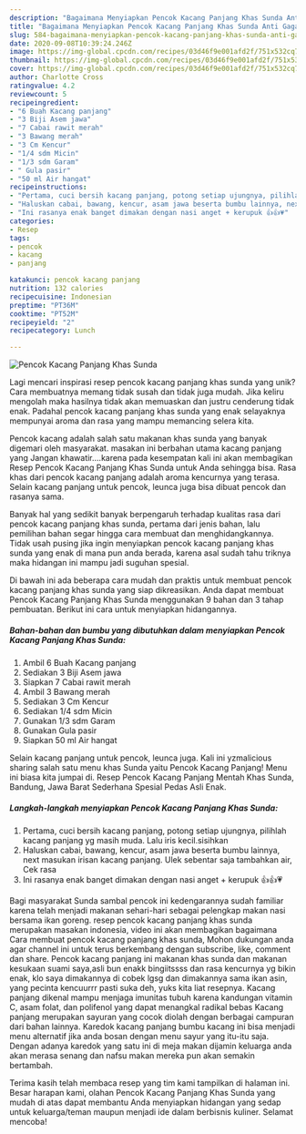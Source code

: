 ```yaml
---
description: "Bagaimana Menyiapkan Pencok Kacang Panjang Khas Sunda Anti Gagal"
title: "Bagaimana Menyiapkan Pencok Kacang Panjang Khas Sunda Anti Gagal"
slug: 584-bagaimana-menyiapkan-pencok-kacang-panjang-khas-sunda-anti-gagal
date: 2020-09-08T10:39:24.246Z
image: https://img-global.cpcdn.com/recipes/03d46f9e001afd2f/751x532cq70/pencok-kacang-panjang-khas-sunda-foto-resep-utama.jpg
thumbnail: https://img-global.cpcdn.com/recipes/03d46f9e001afd2f/751x532cq70/pencok-kacang-panjang-khas-sunda-foto-resep-utama.jpg
cover: https://img-global.cpcdn.com/recipes/03d46f9e001afd2f/751x532cq70/pencok-kacang-panjang-khas-sunda-foto-resep-utama.jpg
author: Charlotte Cross
ratingvalue: 4.2
reviewcount: 5
recipeingredient:
- "6 Buah Kacang panjang"
- "3 Biji Asem jawa"
- "7 Cabai rawit merah"
- "3 Bawang merah"
- "3 Cm Kencur"
- "1/4 sdm Micin"
- "1/3 sdm Garam"
- " Gula pasir"
- "50 ml Air hangat"
recipeinstructions:
- "Pertama, cuci bersih kacang panjang, potong setiap ujungnya, pilihlah kacang panjang yg masih muda. Lalu iris kecil.sisihkan"
- "Haluskan cabai, bawang, kencur, asam jawa beserta bumbu lainnya, next masukan irisan kacang panjang. Ulek sebentar saja tambahkan air, Cek rasa"
- "Ini rasanya enak banget dimakan dengan nasi anget + kerupuk 👍👍💗"
categories:
- Resep
tags:
- pencok
- kacang
- panjang

katakunci: pencok kacang panjang 
nutrition: 132 calories
recipecuisine: Indonesian
preptime: "PT36M"
cooktime: "PT52M"
recipeyield: "2"
recipecategory: Lunch

---
```



![Pencok Kacang Panjang Khas Sunda](https://img-global.cpcdn.com/recipes/03d46f9e001afd2f/751x532cq70/pencok-kacang-panjang-khas-sunda-foto-resep-utama.jpg)

Lagi mencari inspirasi resep pencok kacang panjang khas sunda yang unik? Cara membuatnya memang tidak susah dan tidak juga mudah. Jika keliru mengolah maka hasilnya tidak akan memuaskan dan justru cenderung tidak enak. Padahal pencok kacang panjang khas sunda yang enak selayaknya mempunyai aroma dan rasa yang mampu memancing selera kita.

Pencok kacang adalah salah satu makanan khas sunda yang banyak digemari oleh masyarakat. masakan ini berbahan utama kacang panjang yang Jangan khawatir….karena pada kesempatan kali ini akan membagikan Resep Pencok Kacang Panjang Khas Sunda untuk Anda sehingga bisa. Rasa khas dari pencok kacang panjang adalah aroma kencurnya yang terasa. Selain kacang panjang untuk pencok, leunca juga bisa dibuat pencok dan rasanya sama.

Banyak hal yang sedikit banyak berpengaruh terhadap kualitas rasa dari pencok kacang panjang khas sunda, pertama dari jenis bahan, lalu pemilihan bahan segar hingga cara membuat dan menghidangkannya. Tidak usah pusing jika ingin menyiapkan pencok kacang panjang khas sunda yang enak di mana pun anda berada, karena asal sudah tahu triknya maka hidangan ini mampu jadi suguhan spesial.


Di bawah ini ada beberapa cara mudah dan praktis untuk membuat pencok kacang panjang khas sunda yang siap dikreasikan. Anda dapat membuat Pencok Kacang Panjang Khas Sunda menggunakan 9 bahan dan 3 tahap pembuatan. Berikut ini cara untuk menyiapkan hidangannya.

<!--inarticleads1-->

##### Bahan-bahan dan bumbu yang dibutuhkan dalam menyiapkan Pencok Kacang Panjang Khas Sunda:

1. Ambil 6 Buah Kacang panjang
1. Sediakan 3 Biji Asem jawa
1. Siapkan 7 Cabai rawit merah
1. Ambil 3 Bawang merah
1. Sediakan 3 Cm Kencur
1. Sediakan 1/4 sdm Micin
1. Gunakan 1/3 sdm Garam
1. Gunakan  Gula pasir
1. Siapkan 50 ml Air hangat


Selain kacang panjang untuk pencok, leunca juga. Kali ini yzmalicious sharing salah satu menu khas Sunda yaitu Pencok Kacang Panjang! Menu ini biasa kita jumpai di. Resep Pencok Kacang Panjang Mentah Khas Sunda, Bandung, Jawa Barat Sederhana Spesial Pedas Asli Enak. 

<!--inarticleads2-->

##### Langkah-langkah menyiapkan Pencok Kacang Panjang Khas Sunda:

1. Pertama, cuci bersih kacang panjang, potong setiap ujungnya, pilihlah kacang panjang yg masih muda. Lalu iris kecil.sisihkan
1. Haluskan cabai, bawang, kencur, asam jawa beserta bumbu lainnya, next masukan irisan kacang panjang. Ulek sebentar saja tambahkan air, Cek rasa
1. Ini rasanya enak banget dimakan dengan nasi anget + kerupuk 👍👍💗


Bagi masyarakat Sunda sambal pencok ini kedengarannya sudah familiar karena telah menjadi makanan sehari-hari sebagai pelengkap makan nasi bersama ikan goreng. resep pencok kacang panjang khas sunda merupakan masakan indonesia, video ini akan membagikan bagaimana Cara membuat pencok kacang panjang khas sunda, Mohon dukungan anda agar channel ini untuk terus berkembang dengan subscribe, like, comment dan share. Pencok kacang panjang ini makanan khas sunda dan makanan kesukaan suami saya,asli bun enakk bingiitssss dan rasa kencurnya yg bikin enak, klo saya dimakannya di cobek lgsg dan dimakannya sama ikan asin, yang pecinta kencuurrr pasti suka deh, yuks kita liat resepnya. Kacang panjang dikenal mampu menjaga imunitas tubuh karena kandungan vitamin C, asam folat, dan polifenol yang dapat menangkal radikal bebas Kacang panjang merupakan sayuran yang cocok diolah dengan berbagai campuran dari bahan lainnya. Karedok kacang panjang bumbu kacang ini bisa menjadi menu alternatif jika anda bosan dengan menu sayur yang itu-itu saja. Dengan adanya karedok yang satu ini di meja makan dijamin keluarga anda akan merasa senang dan nafsu makan mereka pun akan semakin bertambah. 

Terima kasih telah membaca resep yang tim kami tampilkan di halaman ini. Besar harapan kami, olahan Pencok Kacang Panjang Khas Sunda yang mudah di atas dapat membantu Anda menyiapkan hidangan yang sedap untuk keluarga/teman maupun menjadi ide dalam berbisnis kuliner. Selamat mencoba!
